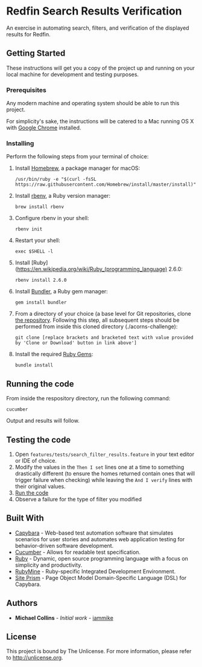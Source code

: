 # Redfin Search Results Verification

An exercise in automating search, filters, and verification of the displayed results for Redfin.

## Getting Started

These instructions will get you a copy of the project up and running on your local machine for development and testing purposes.

### Prerequisites

Any modern machine and operating system should be able to run this project.

For simplicity's sake, the instructions will be catered to a Mac running OS X with [Google Chrome](https://www.google.com/chrome/) installed. 

### Installing

Perform the following steps from your terminal of choice:

1. Install [Homebrew](https://brew.sh), a package manager for macOS:

    ```
    /usr/bin/ruby -e "$(curl -fsSL https://raw.githubusercontent.com/Homebrew/install/master/install)"
    ```

1. Install [rbenv](https://github.com/rbenv/rbenv), a Ruby version manager:

    ```
    brew install rbenv
    ```
    
1. Configure rbenv in your shell:

    ````
    rbenv init
    ````
    
1. Restart your shell:

    ````
    exec $SHELL -l
    ````
    
1. Install [Ruby](https://en.wikipedia.org/wiki/Ruby_(programming_language) 2.6.0:

    ````
    rbenv install 2.6.0
    ````
    
1. Install [Bundler](https://bundler.io), a Ruby gem manager:

    ````
    gem install bundler
    ````
    
1. From a directory of your choice (a base level for Git repositories, clone [the repository](https://github.com/iammike/). Following this step, all subsequent steps should be performed from inside this cloned directory (./acorns-challenge):

    ````
    git clone [replace brackets and bracketed text with value provided by 'Clone or Download' button in link above']
    ````

1. Install the required [Ruby Gems](https://en.wikipedia.org/wiki/RubyGems):
    
    ````
    bundle install
    ````

## Running the code

From inside the respository directory, run the following command:

````
cucumber
````
    
Output and results will follow.

## Testing the code

1. Open `features/tests/search_filter_results.feature` in your text editor or IDE of choice.
1. Modify the values in the `Then I set` lines one at a time to something drastically different (to ensure the homes returned contain ones that will trigger failure when checking) while leaving the `And I verify` lines with their original values.
1. [Run the code](#running-the-code)
1. Observe a failure for the type of filter you modified

## Built With

* [Capybara](https://github.com/teamcapybara/capybara) - Web-based test automation software that simulates scenarios for user stories and automates web application testing for behavior-driven software development.
* [Cucumber](https://cucumber.io) - Allows for readable test specification.
* [Ruby](https://www.ruby-lang.org/en/) - Dynamic, open source programming language with a focus on simplicity and productivity.
* [RubyMine](https://www.jetbrains.com/ruby/) - Ruby-specific Integrated Development Environment.
* [Site Prism](https://github.com/natritmeyer/site_prism) - Page Object Model Domain-Specific Language (DSL) for Capybara. 

## Authors

* **Michael Collins** - *Initial work* - [iammike](https://github.com/iammike)


## License

This project is bound by The Unlicense. For more information, please refer to <http://unlicense.org>.

